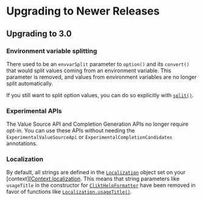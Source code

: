 # Upgrading to Newer Releases

## Upgrading to 3.0

### Environment variable splitting

There used to be an `envvarSplit` parameter to `option()` and its `convert()` that would split
values coming from an environment variable. This parameter is removed, and values from environment
variables are no longer split automatically.

If you still want to split option values, you can do so explicitly with [`split()`][split].

### Experimental APIs

The Value Source API and Completion Generation APIs no longer require opt-in. You can use these APIs
without needing the `ExperimentalValueSourceApi` or `ExperimentalCompletionCandidates` annotations.

### Localization

By default, all strings are defined in the [`Localization`][Localization] object set on your
[context][[Context.localization]. This means that string parameters like `usageTitle` in the
constructor for [`CliktHelpFormatter`][CliktHelpFormatter] have been removed in favor of functions like
[`Localization.usageTitle()`][Localization.usageTitle].


[CliktHelpFormatter]:       api/clikt/com.github.ajalt.clikt.output/-clikt-help-formatter/index.md
[Context.localization]:     api/clikt/com.github.ajalt.clikt.core/-context/-builder/localization.md
[Localization]:             api/clikt/com.github.ajalt.clikt.output/-localization/index.md
[Localization.usageTitle]:  api/clikt/com.github.ajalt.clikt.output/-localization/usage-title.md
[split]:                    api/clikt/com.github.ajalt.clikt.parameters.options/split.md
